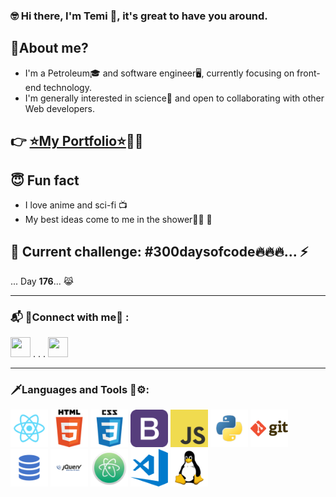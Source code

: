 
### 🤓 Hi there, I'm Temi 👋, it's great to have you around.

##  🌱About me?
- I'm a  Petroleum🎓 and software engineer🖥, currently focusing on front-end technology.
- I'm generally interested in science🔧 and open to collaborating with other Web developers.
 ## 👉  [⭐My Portfolio⭐]( https://temi-t.github.io/portfolio/)🔎📂


## 😇 Fun fact
- I love anime and sci-fi 📺
- My best ideas come to me in the shower🛁🚿  🙈
## 🔴 Current challenge:  #300daysofcode🔥🔥🔥... ⚡
... Day <b>176</b>... 😹

<hr />

###  📬 📨Connect with me💬 :

[<img style="color: #E4405F;" height="32" width="32" src="https://cdn.jsdelivr.net/npm/simple-icons@v3/icons/instagram.svg" />](https://www.instagram.com/tyrexprime/)   <span> .  .  . </span>[<img height="32" width="32" src="https://cdn.jsdelivr.net/npm/simple-icons@v3/icons/linkedin.svg" />]( https://www.linkedin.com/in/temitayo-oyebode-334b9b80/)


<hr />

###  🗡Languages and Tools 🔧⚙:

<img height="60" width="60" src="https://raw.githubusercontent.com/github/explore/80688e429a7d4ef2fca1e82350fe8e3517d3494d/topics/react/react.png" /> <img height="60" width="60" src="https://raw.githubusercontent.com/github/explore/80688e429a7d4ef2fca1e82350fe8e3517d3494d/topics/html/html.png" /> <img height="60" width="60" src="https://raw.githubusercontent.com/github/explore/80688e429a7d4ef2fca1e82350fe8e3517d3494d/topics/css/css.png" /> <img height="60" width="60" src="https://raw.githubusercontent.com/github/explore/80688e429a7d4ef2fca1e82350fe8e3517d3494d/topics/bootstrap/bootstrap.png" /> <img height="60" width="60" src="https://raw.githubusercontent.com/github/explore/80688e429a7d4ef2fca1e82350fe8e3517d3494d/topics/javascript/javascript.png" /> <img height="60" width="60" src="https://raw.githubusercontent.com/github/explore/80688e429a7d4ef2fca1e82350fe8e3517d3494d/topics/python/python.png" /> <img height="60" width="60" src="https://raw.githubusercontent.com/github/explore/80688e429a7d4ef2fca1e82350fe8e3517d3494d/topics/git/git.png" /> <img height="60" width="60" src="https://raw.githubusercontent.com/github/explore/80688e429a7d4ef2fca1e82350fe8e3517d3494d/topics/sql/sql.png" /> <img height="60" width="60" src="https://raw.githubusercontent.com/github/explore/80688e429a7d4ef2fca1e82350fe8e3517d3494d/topics/jquery/jquery.png" /> <img height="60" width="60" src="https://raw.githubusercontent.com/github/explore/80688e429a7d4ef2fca1e82350fe8e3517d3494d/topics/atom/atom.png" /> <img height="60" width="60" src="https://raw.githubusercontent.com/github/explore/80688e429a7d4ef2fca1e82350fe8e3517d3494d/topics/visual-studio-code/visual-studio-code.png" /> <img height="60" width="60" src="https://raw.githubusercontent.com/github/explore/80688e429a7d4ef2fca1e82350fe8e3517d3494d/topics/linux/linux.png" /> 
<!--
**Temi-t/Temi-t** is a ✨ _special_ ✨ repository because its `README.md` (this file) appears on your GitHub profile.

Here are some ideas to get you started:

- 🔭 I’m currently working on ...
- 🌱 I’m currently learning ...
- 👯 I’m looking to collaborate on ...
- 🤔 I’m looking for help with ...
- 💬 Ask me about ...
- 📫 How to reach me: ...
- 😄 Pronouns: ...
- ⚡ Fun fact: ...
-->
